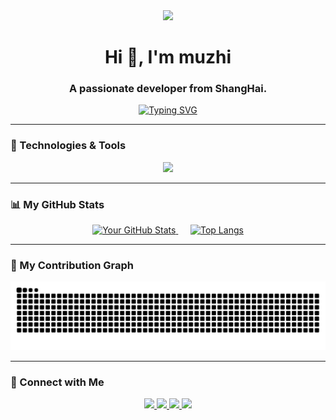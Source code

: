 <div id="header" align="center">
  <img src="https://media.giphy.com/media/M9gbBd9nbDrOTu1Mqx/giphy.gif" width="100"/>
  <h1 align="center">Hi 👋, I'm muzhi</h1>
  <h3 align="center">A passionate developer from ShangHai.</h3>
</div>

<div id="description" align="center">
  <a href="https://git.io/typing-svg"><img src="https://readme-typing-svg.herokuapp.com?font=Fira+Code&size=25&pause=1000&color=33F7F7&center=true&vCenter=true&width=435&lines=Full-stack+Developer;Tech+Enthusiast;Always+learning+new+things;Lifelong+Learner" alt="Typing SVG" /></a>
</div>

---

### 🔧 Technologies & Tools

<p align="center">
  <a href="https://skillicons.dev">
    <img src="https://skillicons.dev/icons?i=nodejs,python,java,docker&perline=7" />
  </a>
</p>

---

### 📊 My GitHub Stats

<p align="center">
  <a href="https://github.com/anuraghazra/github-readme-stats">
    <img alt="Your GitHub Stats" src="https://github-readme-stats.vercel.app/api?username=mmuzhi&show_icons=true&theme=tokyonight&hide_border=true&include_all_commits=true&count_private=true" />
  </a>
  &nbsp;&nbsp;&nbsp;&nbsp;
  <a href="https://github.com/anuraghazra/github-readme-stats">
    <img alt="Top Langs" src="https://github-readme-stats.vercel.app/api/top-langs/?username=mmuzhi&layout=compact&theme=tokyonight&hide_border=true&include_all_commits=true&count_private=true" />
  </a>
</p>

---

### 🐍 My Contribution Graph

<div align="center">
  <img src="https://raw.githubusercontent.com/mmuzhi/mmuzhi/output/github-contribution-grid-snake.svg" alt="snake" />
</div>

---

### 🔗 Connect with Me

<p align="center">
  <a href="你的领英(LinkedIn)链接">
    <img src="https://img.shields.io/badge/LinkedIn-0077B5?style=for-the-badge&logo=linkedin&logoColor=white" />
  </a>
  <a href="你的X(Twitter)链接">
    <img src="https://img.shields.io/badge/X-000000?style=for-the-badge&logo=x&logoColor=white" />
  </a>
  <a href="mailto:yin_zhe@sjtu.edu.cn">
    <img src="https://img.shields.io/badge/Email-D14836?style=for-the-badge&logo=gmail&logoColor=white" />
  </a>
  <a href="你的个人博客或网站链接">
    <img src="https://img.shields.io/badge/Website-4A90E2?style=for-the-badge&logo=google-chrome&logoColor=white" />
  </a>
</p>
